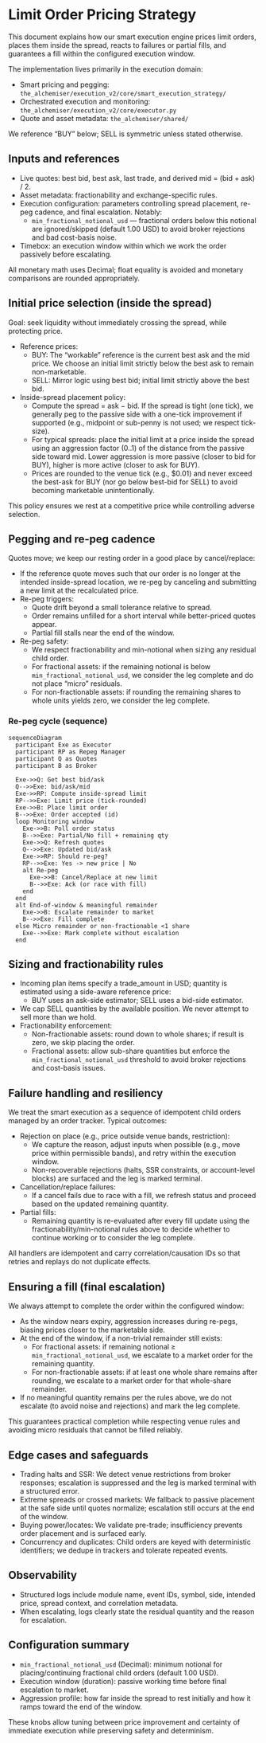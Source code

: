 # Limit Order Pricing Strategy

This document explains how our smart execution engine prices limit orders, places them inside the spread, reacts to failures or partial fills, and guarantees a fill within the configured execution window.

The implementation lives primarily in the execution domain:

- Smart pricing and pegging: `the_alchemiser/execution_v2/core/smart_execution_strategy/`
- Orchestrated execution and monitoring: `the_alchemiser/execution_v2/core/executor.py`
- Quote and asset metadata: `the_alchemiser/shared/`

We reference “BUY” below; SELL is symmetric unless stated otherwise.

## Inputs and references

- Live quotes: best bid, best ask, last trade, and derived mid = (bid + ask) / 2.
- Asset metadata: fractionability and exchange-specific rules.
- Execution configuration: parameters controlling spread placement, re-peg cadence, and final escalation. Notably:
  - `min_fractional_notional_usd` — fractional orders below this notional are ignored/skipped (default 1.00 USD) to avoid broker rejections and bad cost-basis noise.
- Timebox: an execution window within which we work the order passively before escalating.

All monetary math uses Decimal; float equality is avoided and monetary comparisons are rounded appropriately.

## Initial price selection (inside the spread)

Goal: seek liquidity without immediately crossing the spread, while protecting price.

- Reference prices:
  - BUY: The “workable” reference is the current best ask and the mid price. We choose an initial limit strictly below the best ask to remain non-marketable.
  - SELL: Mirror logic using best bid; initial limit strictly above the best bid.
- Inside-spread placement policy:
  - Compute the spread = ask − bid. If the spread is tight (one tick), we generally peg to the passive side with a one-tick improvement if supported (e.g., midpoint or sub-penny is not used; we respect tick-size).
  - For typical spreads: place the initial limit at a price inside the spread using an aggression factor (0..1) of the distance from the passive side toward mid. Lower aggression is more passive (closer to bid for BUY), higher is more active (closer to ask for BUY).
  - Prices are rounded to the venue tick (e.g., $0.01) and never exceed the best-ask for BUY (nor go below best-bid for SELL) to avoid becoming marketable unintentionally.

This policy ensures we rest at a competitive price while controlling adverse selection.

## Pegging and re-peg cadence

Quotes move; we keep our resting order in a good place by cancel/replace:

- If the reference quote moves such that our order is no longer at the intended inside-spread location, we re-peg by canceling and submitting a new limit at the recalculated price.
- Re-peg triggers:
  - Quote drift beyond a small tolerance relative to spread.
  - Order remains unfilled for a short interval while better-priced quotes appear.
  - Partial fill stalls near the end of the window.
- Re-peg safety:
  - We respect fractionability and min-notional when sizing any residual child order.
  - For fractional assets: if the remaining notional is below `min_fractional_notional_usd`, we consider the leg complete and do not place “micro” residuals.
  - For non-fractionable assets: if rounding the remaining shares to whole units yields zero, we consider the leg complete.

### Re-peg cycle (sequence)

```mermaid
sequenceDiagram
  participant Exe as Executor
  participant RP as Repeg Manager
  participant Q as Quotes
  participant B as Broker

  Exe->>Q: Get best bid/ask
  Q-->>Exe: bid/ask/mid
  Exe->>RP: Compute inside-spread limit
  RP-->>Exe: Limit price (tick-rounded)
  Exe->>B: Place limit order
  B-->>Exe: Order accepted (id)
  loop Monitoring window
    Exe->>B: Poll order status
    B-->>Exe: Partial/No fill + remaining qty
    Exe->>Q: Refresh quotes
    Q-->>Exe: Updated bid/ask
    Exe->>RP: Should re-peg?
    RP-->>Exe: Yes -> new price | No
    alt Re-peg
      Exe->>B: Cancel/Replace at new limit
      B-->>Exe: Ack (or race with fill)
    end
  end
  alt End-of-window & meaningful remainder
    Exe->>B: Escalate remainder to market
    B-->>Exe: Fill complete
  else Micro remainder or non-fractionable <1 share
    Exe-->>Exe: Mark complete without escalation
  end
```

## Sizing and fractionability rules

- Incoming plan items specify a trade_amount in USD; quantity is estimated using a side-aware reference price:
  - BUY uses an ask-side estimator; SELL uses a bid-side estimator.
- We cap SELL quantities by the available position. We never attempt to sell more than we hold.
- Fractionability enforcement:
  - Non-fractionable assets: round down to whole shares; if result is zero, we skip placing the order.
  - Fractional assets: allow sub-share quantities but enforce the `min_fractional_notional_usd` threshold to avoid broker rejections and cost-basis issues.

## Failure handling and resiliency

We treat the smart execution as a sequence of idempotent child orders managed by an order tracker. Typical outcomes:

- Rejection on place (e.g., price outside venue bands, restriction):
  - We capture the reason, adjust inputs when possible (e.g., move price within permissible bands), and retry within the execution window.
  - Non-recoverable rejections (halts, SSR constraints, or account-level blocks) are surfaced and the leg is marked terminal.
- Cancellation/replace failures:
  - If a cancel fails due to race with a fill, we refresh status and proceed based on the updated remaining quantity.
- Partial fills:
  - Remaining quantity is re-evaluated after every fill update using the fractionability/min-notional rules above to decide whether to continue working or to consider the leg complete.

All handlers are idempotent and carry correlation/causation IDs so that retries and replays do not duplicate effects.

## Ensuring a fill (final escalation)

We always attempt to complete the order within the configured window:

- As the window nears expiry, aggression increases during re-pegs, biasing prices closer to the marketable side.
- At the end of the window, if a non-trivial remainder still exists:
  - For fractional assets: if remaining notional ≥ `min_fractional_notional_usd`, we escalate to a market order for the remaining quantity.
  - For non-fractionable assets: if at least one whole share remains after rounding, we escalate to a market order for that whole-share remainder.
- If no meaningful quantity remains per the rules above, we do not escalate (to avoid noise and rejections) and mark the leg complete.

This guarantees practical completion while respecting venue rules and avoiding micro residuals that cannot be filled reliably.

## Edge cases and safeguards

- Trading halts and SSR: We detect venue restrictions from broker responses; escalation is suppressed and the leg is marked terminal with a structured error.
- Extreme spreads or crossed markets: We fallback to passive placement at the safe side until quotes normalize; escalation still occurs at the end of the window.
- Buying power/locates: We validate pre-trade; insufficiency prevents order placement and is surfaced early.
- Concurrency and duplicates: Child orders are keyed with deterministic identifiers; we dedupe in trackers and tolerate repeated events.

## Observability

- Structured logs include module name, event IDs, symbol, side, intended price, spread context, and correlation metadata.
- When escalating, logs clearly state the residual quantity and the reason for escalation.

## Configuration summary

- `min_fractional_notional_usd` (Decimal): minimum notional for placing/continuing fractional child orders (default 1.00 USD).
- Execution window (duration): passive working time before final escalation to market.
- Aggression profile: how far inside the spread to rest initially and how it ramps toward the end of the window.

These knobs allow tuning between price improvement and certainty of immediate execution while preserving safety and determinism.

